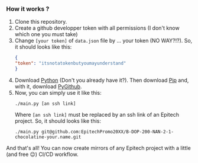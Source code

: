 ### How it works ?
1. Clone this repository.
2. Create a github developper token with all permissions (I don't know which one you must take)
3. Change `[your token]` of `data.json` file by ... your token (NO WAY?!?). So, it should looks like this: 
    ```json
    {
    "token": "itsnotatokenbutyoumayunderstand"
    }
    ```
4. Download [Python](https://www.python.org/) (Don't you already have it?). Then    download [Pip](https://pypi.org/project/pip/) and, with it, download [PyGithub](https://github.com/PyGithub/PyGithub).
5. Now, you can simply use it like this:
    ```so-you-are-a-man-of-culture-as-well
    ./main.py [an ssh link]
    ```
    Where `[an ssh link]` must be replaced by an ssh link of an Epitech project. So, it should looks like this:
    ```may-be-the-best-project-ever
    ./main.py git@github.com:EpitechPromo20XX/B-DOP-200-NAN-2-1-chocolatine-your.name.git
    ```

And that's all! You can now create mirrors of any Epitech project with a little (and free :wink:) CI/CD workflow.
